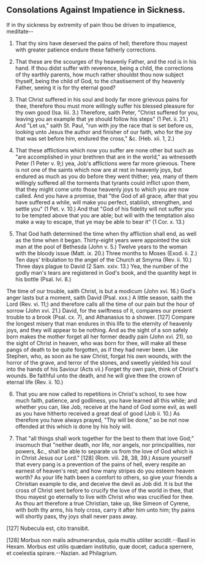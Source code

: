 ## Consolations Against Impatience in Sickness.

If in thy sickness by extremity of pain thou be driven to impatience,
meditate--

1. That thy sins have deserved the pains of hell; therefore thou mayest
with greater patience endure these fatherly corrections.

2. That these are the scourges of thy heavenly Father, and the rod is
in his hand. If thou didst suffer with reverence, being a child, the
corrections of thy earthly parents, how much rather shouldst thou now
subject thyself, being the child of God, to the chastisement of thy
heavenly Father, seeing it is for thy eternal good?

3. That Christ suffered in his soul and body far more grievous pains
for thee, therefore thou must more willingly suffer his blessed
pleasure for thy own good (Isa. liii. 3.) Therefore, saith Peter,
"Christ suffered for you, leaving you an example that ye should follow
his steps" (1 Pet. ii. 21.) And "Let us," saith St. Paul, "run with joy
the race that is set before us, looking unto Jesus the author and
finisher of our faith, who for the joy that was set before him, endured
the cross," &c. (Heb. xii. 1, 2.)

4. That these afflictions which now you suffer are none other but such
as "are accomplished in your brethren that are in the world," as
witnesseth Peter (1 Peter v. 9;) yea, Job's afflictions were far more
grievous. There is not one of the saints which now are at rest in
heavenly joys, but endured as much as you do before they went thither;
yea, many of them willingly suffered all the torments that tyrants
could inflict upon them, that they might come unto those heavenly joys
to which you are now called. And you have a promise, that "the God of
all grace, after that you have suffered a while, will make you perfect,
stablish, strengthen, and settle you" (1 Pet. v. 10.) And that "God of
his fidelity will not suffer you to be tempted above that you are able;
but will with the temptation also make a way to escape, that ye may be
able to bear it" (1 Cor. x. 13.)

5. That God hath determined the time when thy affliction shall end, as
well as the time when it began. Thirty-eight years were appointed the
sick man at the pool of Bethesda (John v. 5.) Twelve years to the woman
with the bloody issue (Matt. ix. 20.) Three months to Moses (Exod. ii.
2.) Ten days' tribulation to the angel of the Church at Smyrna (Rev.
ii. 10.) Three days plague to David (2 Sam. xxiv. 13.) Yea, the number
of the godly man's tears are registered in God's book, and the quantity
kept in his bottle (Psal. lvi. 8.)

The time of our trouble, saith Christ, is but a modicum (John xvi. 16.)
God's anger lasts but a moment, saith David (Psal. xxx.) A little
season, saith the Lord (Rev. vi. 11;) and therefore calls all the time
of our pain but the hour of sorrow (John xvi. 21.) David, for the
swiftness of it, compares our present trouble to a brook (Psal. cx. 7),
and Athanasius to a shower. [127] Compare the longest misery that man
endures in this life to the eternity of heavenly joys, and they will
appear to be nothing. And as the sight of a son safely born makes the
mother forget all her former deadly pain (John xvi. 21), so the sight
of Christ in heaven, who was born for thee, will make all these pangs
of death to be quite forgotten, as if they had never been. Like
Stephen, who, as soon as he saw Christ, forgat his own wounds, with the
horror of the grave, and terror of the stones, and sweetly yielded his
soul into the hands of his Saviour (Acts vii.) Forget thy own pain,
think of Christ's wounds. Be faithful unto the death, and he will give
thee the crown of eternal life (Rev. ii. 10.)

6. That you are now called to repetitions in Christ's school, to see
how much faith, patience, and godliness, you have learned all this
while; and whether you can, like Job, receive at the hand of God some
evil, as well as you have hitherto received a great deal of good (Job
ii. 10.) As therefore you have always prayed, "Thy will be done," so be
not now offended at this which is done by his holy will.

7. That "all things shall work together for the best to them that love
God;" insomuch that "neither death, nor life, nor angels, nor
principalities, nor powers, &c., shall be able to separate us from the
love of God which is in Christ Jesus our Lord." [128] (Rom. viii. 28,
38, 39.) Assure yourself that every pang is a prevention of the pains
of hell, every respite an earnest of heaven's rest; and how many
stripes do you esteem heaven worth? As your life hath been a comfort to
others, so give your friends a Christian example to die, and deceive
the devil as Job did. It is but the cross of Christ sent before to
crucify the love of the world in thee, that thou mayest go eternally to
live with Christ who was crucified for thee. As thou art therefore a
true Christian, take up, like Simeon of Cyrene, with both thy arms, his
holy cross, carry it after him unto him; thy pains will shortly pass,
thy joys shall never pass away.

[127] Nubecula est, cito transibit.

[128] Morbus non malis adnumerandus, quia multis utiliter
accidit.--Basil in Hexam. Morbus est utilis quædam institutio, quæ
docet, caduca spernere, et coelestia spirare.--Nazian. ad Philagrium.
